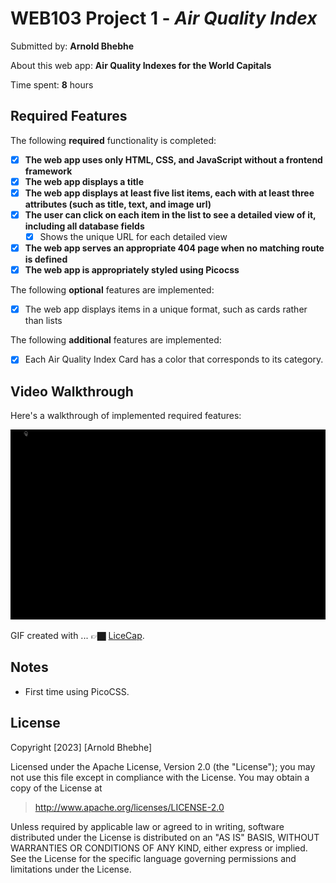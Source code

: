 # WEB103 Project 1 - *Air Quality Index*

Submitted by: **Arnold Bhebhe**

About this web app: **Air Quality Indexes for the World Capitals**

Time spent: **8** hours

## Required Features

The following **required** functionality is completed:

- [x] **The web app uses only HTML, CSS, and JavaScript without a frontend framework**
- [x] **The web app displays a title**
- [x] **The web app displays at least five list items, each with at least three attributes (such as title, text, and image url)**
- [x] **The user can click on each item in the list to see a detailed view of it, including all database fields**
  - [x] Shows the unique URL for each detailed view 
- [x] **The web app serves an appropriate 404 page when no matching route is defined**
- [x] **The web app is appropriately styled using Picocss**

The following **optional** features are implemented:

- [x] The web app displays items in a unique format, such as cards rather than lists

The following **additional** features are implemented:

- [x] Each Air Quality Index Card has a color that corresponds to its category.

## Video Walkthrough

Here's a walkthrough of implemented required features:

<img src='https://github.com/SirArnoldB/AirQualityIndex/blob/main/AirQualityIndexWalkthrough.gif' title='Video Walkthrough' width='' alt='Video Walkthrough' />

GIF created with ... 👉🏿 [LiceCap](http://www.cockos.com/licecap/).

## Notes

- First time using PicoCSS.

## License

Copyright [2023] [Arnold Bhebhe]

Licensed under the Apache License, Version 2.0 (the "License"); you may not use this file except in compliance with the License. You may obtain a copy of the License at

> http://www.apache.org/licenses/LICENSE-2.0

Unless required by applicable law or agreed to in writing, software distributed under the License is distributed on an "AS IS" BASIS, WITHOUT WARRANTIES OR CONDITIONS OF ANY KIND, either express or implied. See the License for the specific language governing permissions and limitations under the License.
